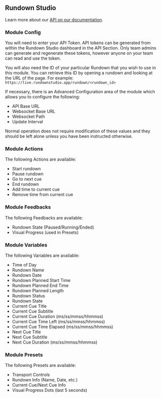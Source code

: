 ## Rundown Studio

Learn more about our [API on our documentation](https://rundownstudio.app/docs/rundown/api/).

### Module Config

You will need to enter your API Token. API tokens can be generated from within the Rundown Studio dashboard in the API Section. Only team admins can generate and regenerate these tokens, however anyone on your team can read and use the token.

You will also need the ID of your particular Rundown that you wish to use in this module. You can retrieve this ID by opening a rundown and looking at the URL of the page. For example: `https://live.rundownstudio.app/rundown/<rundown_id>`

If necessary, there is an Advanced Configuration area of the module which allows you to configure the following:

- API Base URL
- Websocket Base URL
- Websocket Path
- Update Interval

Normal operation does not require modification of these values and they should be left alone unless you have been instructed otherwise.

### Module Actions

The following Actions are available:

- Start rundown
- Pause rundown
- Go to next cue
- End rundown
- Add time to current cue
- Remove time from current cue

### Module Feedbacks

The following Feedbacks are available:

- Rundown State (Paused/Running/Ended)
- Visual Progress (used in Presets)

### Module Variables

The following Variables are available:

- Time of Day
- Rundown Name
- Rundown Date
- Rundown Planned Start Time
- Rundown Planned End Time
- Rundown Planned Length
- Rundown Status
- Rundown State
- Current Cue Title
- Current Cue Subtitle
- Current Cue Duration (ms/ss/mmss/hhmmss)
- Current Cue Time Left (ms/ss/mmss/hhmmss)
- Current Cue Time Elapsed (ms/ss/mmss/hhmmss)
- Next Cue Title
- Next Cue Subtitle
- Next Cue Duration (ms/ss/mmss/hhmmss)

### Module Presets

The following Presets are available:

- Transport Controls
- Rundown Info (Name, Date, etc.)
- Current Cue/Next Cue Info
- Visual Progress Dots (last 5 seconds)